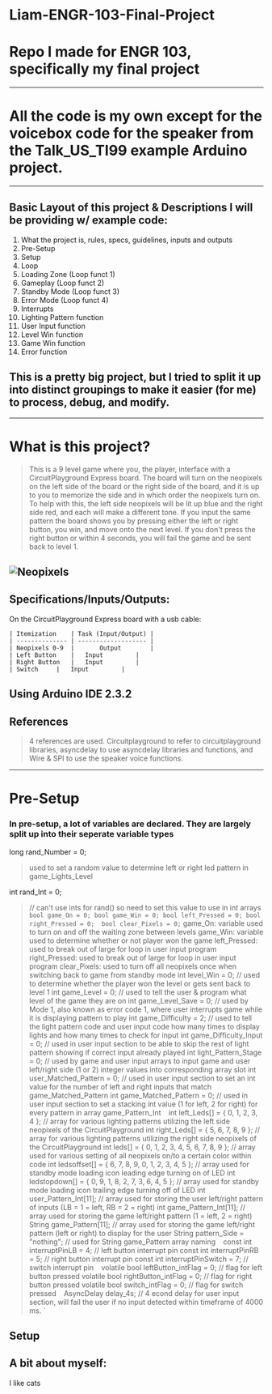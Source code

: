 # Liam-ENGR-103-Final-Project
# Repo I made for ENGR 103, specifically my final project
---
# All the code is my own except for the voicebox code for the speaker from the Talk_US_TI99 example Arduino project.
---
## Basic Layout of this project & Descriptions I will be providing w/ example code:
1. What the project is, rules, specs, guidelines, inputs and outputs
2. Pre-Setup
3. Setup
4. Loop
5. Loading Zone (Loop funct 1)
6. Gameplay (Loop funct 2)
7. Standby Mode (Loop funct 3)
8. Error Mode (Loop funct 4)
9. Interrupts
10. Lighting Pattern function
11. User Input function
12. Level Win function
13. Game Win function
14. Error function

## This is a pretty big project, but I tried to split it up into distinct groupings to make it easier (for me) to process, debug, and modify.
---
# What is this project?
> This is a 9 level game where you, the player, interface with a CircuitPlayground Express board. The board will turn on the neopixels on the left side of the board or the right side of the board, and it is up to you to memorize the side and in which order the neopixels turn on. To help with this, the left side neopixels will be lit up blue and the right side red, and each will make a different tone. If you input the same pattern the board shows you by pressing either the left or right button, you win, and move onto the next level. If you don't press the right button or within 4 seconds, you will fail the game and be sent back to level 1.

![Neopixels](https://cdn-learn.adafruit.com/assets/assets/000/034/012/large1024/circuit_playground_neoorder.jpg)
---
## Specifications/Inputs/Outputs:
On the CircuitPlayground Express board with a usb cable:

	| Itemization	 | Task (Input/Output) | 
 	| -------------- | ------------------- | 
	| Neopixels 0-9  |       Output        |
	| Left Button    | 	 Input         |
	| Right Button   |	 Input         |
 	| Switch 	 |	 Input         |
  Using Arduino IDE 2.3.2
---
## References
> 4 references are used. Circuitplayground to refer to circuitplayground libraries, asyncdelay to use asyncdelay libraries and functions, and Wire & SPI to use the speaker voice functions.
---
# Pre-Setup
### In pre-setup, a lot of variables are declared. They are largely split up into their seperate variable types

long rand_Number = 0;   
> used to set a random value to determine left or right led pattern in game_Lights_Level

int rand_Int = 0;  
>  // can't use ints for rand() so need to set this value to use in int arrays
`
bool game_On = 0;
bool game_Win = 0;
bool left_Pressed = 0;
bool right_Pressed = 0; 
bool clear_Pixels = 0;
`
> game_On: variable used to turn on and off the waiting zone between levels
> game_Win: variable used to determine whether or not player won the game
> left_Pressed: used to break out of large for loop in user input program
> right_Pressed: used to break out of large for loop in user input program
> clear_Pixels: used to turn off all neopixels once when switching back to game from standby mode
int level_Win = 0;              // used to determine whether the player won the level or gets sent back to level 1
int game_Level = 0;             // used to tell the user & program what level of the game they are on
int game_Level_Save = 0;        // used by Mode 1, also known as error code 1, where user interrupts game while it is displaying pattern to play
int game_Difficulty = 2;        // used to tell the light pattern code and user input code how many times to display lights and how many times to check for input
int game_Difficulty_Input = 0;  // used in user input section to be able to skip the rest of light pattern showing if correct input already played
int light_Pattern_Stage = 0;    // used by game and user input arrays to input game and user left/right side (1 or 2) integer values into corresponding array slot
int user_Matched_Pattern = 0;   // used in user input section to set an int value for the number of left and right inputs that match game_Matched_Pattern
int game_Matched_Pattern = 0;   // used in user input section to set a stacking int value (1 for left, 2 for right) for every pattern in array game_Pattern_Int
`
`
int left_Leds[] = { 0, 1, 2, 3, 4 };                   // array for various lighting patterns utilizing the left side neopixels of the CircuitPlayground
int right_Leds[] = { 5, 6, 7, 8, 9 };                  // array for various lighting patterns utilizing the right side neopixels of the CircuitPlayground
int leds[] = { 0, 1, 2, 3, 4, 5, 6, 7, 8, 9 };         // array used for various setting of all neopixels on/to a certain color within code
int ledsoffset[] = { 6, 7, 8, 9, 0, 1, 2, 3, 4, 5 };   // array used for standby mode loading icon leading edge turning on of LED
int ledstopdown[] = { 0, 9, 1, 8, 2, 7, 3, 6, 4, 5 };  // array used for standby mode loading icon trailing edge turning off of LED
int user_Pattern_Int[11];                              // array used for storing the user left/right pattern of inputs (LB = 1 = left, RB = 2 = right)
int game_Pattern_Int[11];                              // array used for storing the game left/right pattern (1 = left, 2 = right)
String game_Pattern[11];                               // array used for storing the game left/right pattern (left or right) to display for the user
String pattern_Side = "nothing";                       // used for String game_Pattern array naming
`
`
const int interruptPinLB = 4;      // left button interrupt pin
const int interruptPinRB = 5;      // right button interrupt pin
const int interruptPinSwitch = 7;  // switch interrupt pin
`
`
volatile bool leftButton_intFlag = 0;   // flag for left button pressed
volatile bool rightButton_intFlag = 0;  // flag for right button pressed
volatile bool switch_intFlag = 0;       // flag for switch pressed
`
`
AsyncDelay delay_4s;  // 4 econd delay for user input section, will fail the user if no input detected within timeframe of 4000 ms.
`

## Setup

## A bit about myself:
I like cats
